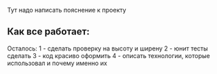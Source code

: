 Тут надо написать пояснение к проекту

Как все работает:
-

Осталось:
1 - сделать проверку на высоту и ширену
2 - юнит тесты сделать
3 - код красиво оформить
4 - описать технологии, которые использовал и почему именно их 

